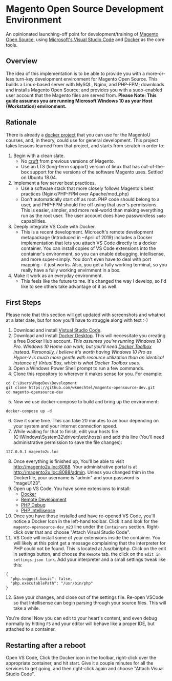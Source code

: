 # Magento Open Source Development Environment
An opinionated launching-off point for development/training of [Magento Open Source](https://magento.com/products/magento-open-source), using [Microsoft's Visual Studio Code](https://code.visualstudio.com/) and [Docker](https://www.docker.com/) as the core tools.

## Overview
The idea of this implementation is to be able to provide you with a more-or-less turn-key development environment for Magento Open Source. This builds a Linux-based server with MySQL, Nginx, and PHP-FPM; downloads and installs Magento Open Source; and provides you with a sudo-enabled user account that the Magento files are served from. **Please Note: This guide assumes you are running Microsoft Windows 10 as your Host (Workstation) environment.**

## Rationale
There is already a [docker project](https://github.com/mike61988/magento2-dk) that you can use for the MagentoU courses, and, in theory, could use for general development. This project takes lessons learned from that project, and starts from scratch in order to:

1. Begin with a clean slate.
    * No [cruft](https://en.wikipedia.org/wiki/Cruft) from previous versions of Magento.
    * Use an LTS (long-term support) version of linux that has out-of-the-box support for the versions of the software Magento uses.  Settled on Ubuntu 18.04.
2. Implement a few server best practices.
    * Use a software stack that more closely follows Magento's best practices (Nginx/PHP-FPM over Apache/mod_php)
    * Don't automatically start off as root. PHP code should belong to a user, and PHP-FPM should fire off using that user's permissions.  This is easier, simpler, and more real-world than making everything run as the root user. The user account does have passwordless `sudo` capabilities.
3. Deeply integrate VS Code with Docker.
    * This is a recent development. Microsoft's remote development metapackage (Introduced in ~April of 2019) includes a Docker implementation that lets you attach VS Code directly to a docker container. You can install copies of VS Code extensions into the container's environment, so you can enable debugging, intellisense, and more super-simply. You don't even have to deal with port mapping - it just works. Also, you get a fully working terminal, so you really have a fully working envirnment in a box.
4. Make it work as an everyday environment.
    * This feels like the future to me.  It's changed the way I develop, so I'd like to see others take advantage of it as well.

## First Steps
Please note that this section will get updated with screenshots and whatnot at a later date, but for now you'll have to struggle along with text :-)

1. Download and install [Vistual Studio Code](https://code.visualstudio.com/).
2. Download and install [Docker Desktop](https://www.docker.com/products/docker-desktop). This will necessitate you creating a free Docker Hub account. *This assumes you're running Windows 10 Pro. Windows 10 Home can work, but you'll need [Docker Toolbox](https://docs.docker.com/toolbox/toolbox_install_windows/) instead. Personally, I believe it's worth having Windows 10 Pro as Hyper-V is much more gentle with resource utilization than an identical instance of Virtual Box, which is what Docker Toolbox uses.*
3. Open a Windows Power Shell prompt to run a few commands.
4. Clone this repository to wherever it makes sense for you. For example:
  ```
  cd C:\Users\MageDev\Development
  git clone https://github.com/wknechtel/magento-opensource-dev.git
  cd magento-opensource-dev
  ```
5. Now we use docker-compose to build and bring up the environment:
  ```
  docker-compose up -d
  ```
6. Give it some time. This can take 20 minutes to an hour depending on your system and your internet connection speed.
7. While waiting for that to finish, edit your hosts file (C:\Windows\System32\drivers\etc\hosts) and add this line (You'll need administrative permission to save the file changes):
  ```
  127.0.0.1 magento2u.loc
  ```
8. Once everything is finished up, You'll be able to visit http://magento2u.loc:8088.  Your administrative portal is at http://magento2u.loc:8088/admin.  Unless you changed thim in the Dockerfile, your username is "admin" and your password is "mageU123".
9. Open up VS Code. You have some extensions to install:
    * [Docker](https://marketplace.visualstudio.com/items?itemName=ms-azuretools.vscode-docker)
    * [Remote Development](https://marketplace.visualstudio.com/items?itemName=ms-vscode-remote.vscode-remote-extensionpack)
    * [PHP Debug](https://marketplace.visualstudio.com/items?itemName=felixfbecker.php-debug)
    * [PHP Intellisense](https://marketplace.visualstudio.com/items?itemName=felixfbecker.php-intellisense)
10. Once you have those installed and have re-opened VS Code, you'll notice a Docker Icon in the left-hand toolbar. Click it and look for the `magento-opensource-dev_m23` line under the `Containers` section.  Right-click over that and choose "Attach Visual Studio Code".
11. VS Code will install some of your extensions inside the container. You will likely at this point get a message complaining that the interpreter for PHP could not be found.  This is located at /usr/bin/php. Click on the edit in settings button, and choose the `Remote` tab.  the click on the `edit in settings.json link`. Add your interpreter and a small settings tweak like this:
  ```
  {
    "php.suggest.basic": false,
    "php.executablePath": "/usr/bin/php"
  }
  ```
12. Save your changes, and close out of the settings file. Re-open VSCode so that Intellisense can begin parsing through your source files.  This will take a while.

You're done!  Now you can edit to your heart's content, and even debug normally by hitting `F5` and your editor will behave like a proper IDE, but attached to a container.

## Restarting after a reboot
Open VS Code, Click the Docker icon in the toolbar, right-click over the appropriate container, and hit start.  Give it a couple minutes for all the services to get going, and then right-click again and choose "Attach Visual Studio Code".
